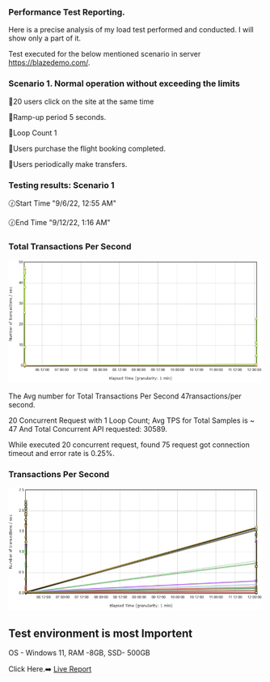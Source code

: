 ###  Performance Test Reporting.
Here is a precise analysis of my load test performed and conducted. I will show only a part of it.

Test executed for the below mentioned scenario in server https://blazedemo.com/.

### Scenario 1. Normal operation without exceeding the limits
📌20 users click on the site at the same time

📌Ramp-up period 5 seconds.

📌Loop Count 1

📌Users purchase the flight booking completed.

📌Users periodically make transfers.



### Testing results: Scenario 1 
🕜Start Time "9/6/22, 12:55 AM"

🕜End Time	"9/12/22, 1:16 AM"

### Total Transactions Per Second
![](https://github.com/sabbir72/img/blob/main/F1.png)

The Avg number for Total Transactions Per Second 47ransactions/per second.

20 Concurrent Request with 1 Loop Count; Avg TPS for Total Samples is ~ 47 And Total Concurrent API requested: 30589.

While executed 20 concurrent request, found  75 request got connection timeout and error rate is 0.25%.

### Transactions Per Second
![](https://github.com/sabbir72/img/blob/main/F2.png)

## Test environment is most Importent
OS - Windows 11, 
RAM -8GB,
SSD- 500GB

Click Here.➡️
[Live Report](https://sabbir72.github.io/PerformanceTest_BlazeDemo/)







